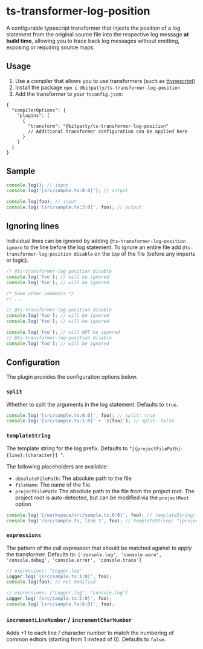 # ts-transformer-log-position

A configurable typescript transformer that injects the position of a log statement from the original source file into the respective log message **at build time**, allowing you to trace back log messages without emitting, exposing or requiring source maps.

## Usage

1. Use a compiler that allows you to use transformers (such as [ttypescript](https://github.com/cevek/ttypescript))
2. Install the package `npm i @bitpatty/ts-transformer-log-position`
3. Add the transformer to your `tsconfig.json`:

```
{
  "compilerOptions": {
    "plugins": [
      {
        "transform": "@bitpatty/ts-transformer-log-position"
        // Additional transformer configuration can be applied here
      }
    ]
  }
}
```

## Sample

```typescript
console.log(); // input
console.log('[src/sample.ts:0:0]'); // output

console.log(foo); // input
console.log('[src/sample.ts:3:0]', foo); // output
```

## Ignoring lines

Individual lines can be ignored by adding `@ts-transformer-log-position ignore` to the line before the log statement. To ignore an entire file add `@ts-transformer-log-position disable` on the top of the file (before any imports or logic).

```typescript
// @ts-transformer-log-position disable
console.log('foo'); // will be ignored
console.log('foo'); // will be ignored
```

```typescript
/* Some other comments */
// ...

// @ts-transformer-log-position disable
console.log('foo'); // will be ignored
console.log('foo'); // will be ignored
```

```typescript
console.log('foo'); // will NOT be ignored
// @ts-transformer-log-position disable
console.log('foo'); // will be ignored
```

## Configuration

The plugin provides the configuration options below.

### `split`

Whether to split the arguments in the log statement. Defaults to `true`.

```typescript
console.log('[src/sample.ts:0:0]', foo); // split: true
console.log('[src/sample.ts:1:0]' + `${foo}`); // split: false
```

### `templateString`

The template string for the log prefix. Defaults to `"[{projectFilePath}:{line}:{character}] "`.

The following placeholders are available:

- `absoluteFilePath`: The absolute path to the file
- `fileName`: The name of the file
- `projectFilePath`: The absolute path to the file from the project root. The project root is auto-detected, but can be modified via the `projectRoot` option

```typescript
console.log('[/workspace/src/sample.ts:0:0]', foo); // templateString: "[{absoluteFilePath} | L{line}C{character}] "
console.log('/src/sample.ts, line 1', foo); // templateString: "{projectFilePath}, line {line} "
```

### `expressions`

The pattern of the call expression that should be matched against to apply the transformer. Defaults to: `['console.log', 'console.warn', 'console.debug', 'console.error', 'console.trace']`

```typescript
// expressions: "Logger.log"
Logger.log('[src/sample.ts:1:0]', foo);
console.log(foo); // not modified

// expressions: ["Logger.log", "console.log"]
Logger.log('[src/sample.ts:5:0]', foo);
console.log('[src/sample.ts:6:0]', foo);
```

### `incrementLineNumber` / `incrementCharNumber`

Adds +1 to each line / character number to match the numbering of common editors (starting from 1 instead of 0). Defaults to `false`.
